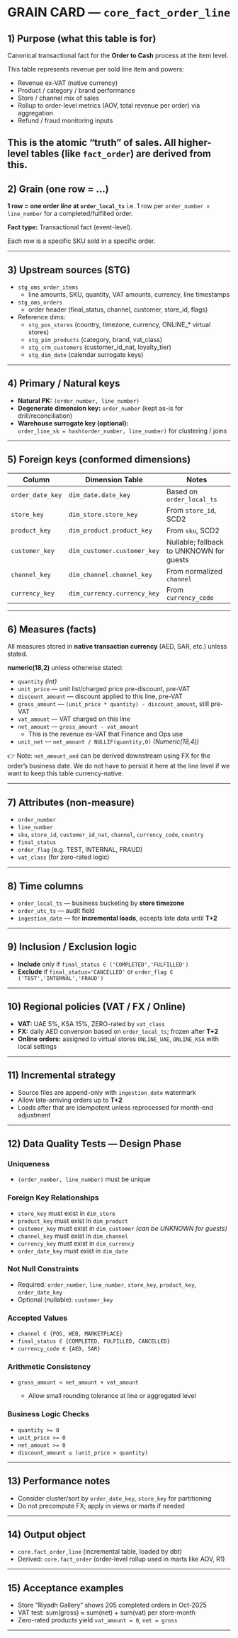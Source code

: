 #  GRAIN CARD — `core_fact_order_line`

## 1) Purpose (what this table is for)

Canonical transactional fact for the **Order to Cash** process at the item level.

This table represents revenue per sold line item and powers:
- Revenue ex-VAT (native currency)
- Product / category / brand performance
- Store / channel mix of sales
- Rollup to order-level metrics (AOV, total revenue per order) via aggregation
- Refund / fraud monitoring inputs

This is the atomic “truth” of sales. All higher-level tables (like `fact_order`) are derived from this.
---

## 2) Grain (one row = …)

**1 row = one order *line* at `order_local_ts`** 
i.e. 1 row per `order_number × line_number` for a completed/fulfilled order.

**Fact type:** Transactional fact (event-level).

Each row is a specific SKU sold in a specific order.

---

## 3) Upstream sources (STG)

- `stg_oms_order_items`  
  - line amounts, SKU, quantity, VAT amounts, currency, line timestamps
- `stg_oms_orders`  
  - order header (final_status, channel, customer, store_id, flags)
- Reference dims:  
  - `stg_pos_stores` (country, timezone, currency, ONLINE_* virtual stores)  
  - `stg_pim_products` (category, brand, vat_class)  
  - `stg_crm_customers` (customer_id_nat, loyalty_tier)  
  - `stg_dim_date` (calendar surrogate keys)

---

## 4) Primary / Natural keys
- **Natural PK:** `(order_number, line_number)`
- **Degenerate dimension key:** `order_number` (kept as-is for drill/reconciliation)
- **Warehouse surrogate key (optional):**  
  `order_line_sk = hash(order_number, line_number)` for clustering / joins

---

## 5) Foreign keys (conformed dimensions)

| Column           | Dimension Table             | Notes                                    |
| ---------------- | --------------------------- | ---------------------------------------- |
| `order_date_key` | `dim_date.date_key`         | Based on `order_local_ts`                |
| `store_key`      | `dim_store.store_key`       | From `store_id`, SCD2                    |
| `product_key`    | `dim_product.product_key`   | From `sku`, SCD2                         |
| `customer_key`   | `dim_customer.customer_key` | Nullable; fallback to UNKNOWN for guests |
| `channel_key`    | `dim_channel.channel_key`   | From normalized `channel`                |
| `currency_key`   | `dim_currency.currency_key` | From `currency_code`                     |

---

## 6) Measures (facts)

All measures stored in **native transaction currency** (AED, SAR, etc.) unless stated.

**numeric(18,2)** unless otherwise stated:

- `quantity` *(int)*  
- `unit_price` — unit list/charged price pre-discount, pre-VAT  
- `discount_amount` — discount applied to this line, pre-VAT  
- `gross_amount` — `(unit_price * quantity) - discount_amount`, still pre-VAT  
- `vat_amount` — VAT charged on this line  
- `net_amount` — `gross_amount - vat_amount`  
  - This is the revenue ex-VAT that Finance and Ops use
- `unit_net` — `net_amount / NULLIF(quantity,0)` *(Numeric(18,4))*  

👉 Note: `net_amount_aed` can be derived downstream using FX for the order’s business date. We do not have to persist it here at the line level if we want to keep this table currency-native.

---

## 7) Attributes (non-measure)

* `order_number`
* `line_number`
* `sku`, `store_id`, `customer_id_nat`, `channel`, `currency_code`, `country`
* `final_status`
* `order_flag` (e.g. TEST, INTERNAL, FRAUD)
* `vat_class` (for zero-rated logic)
---

## 8) Time columns

* `order_local_ts` — business bucketing by **store timezone**
* `order_utc_ts` — audit field
* `ingestion_date` — for **incremental loads**, accepts late data until **T+2**

---

## 9) Inclusion / Exclusion logic

* **Include** only if `final_status ∈ ('COMPLETED','FULFILLED')`
* **Exclude** if `final_status='CANCELLED'` or `order_flag ∈ ('TEST','INTERNAL','FRAUD')`

---

## 10) Regional policies (VAT / FX / Online)

* **VAT:** UAE 5%, KSA 15%, ZERO-rated by `vat_class`
* **FX:** daily AED conversion based on `order_local_ts`; frozen after **T+2**
* **Online orders:** assigned to virtual stores `ONLINE_UAE`, `ONLINE_KSA` with local settings

---

## 11) Incremental strategy

* Source files are append-only with `ingestion_date` watermark
* Allow late-arriving orders up to **T+2**
* Loads after that are idempotent unless reprocessed for month-end adjustment

---

## 12) Data Quality Tests — Design Phase

### Uniqueness

* `(order_number, line_number)` must be unique

### Foreign Key Relationships

* `store_key` must exist in `dim_store`
* `product_key` must exist in `dim_product`
* `customer_key` must exist in `dim_customer` *(can be UNKNOWN for guests)*
* `channel_key` must exist in `dim_channel`
* `currency_key` must exist in `dim_currency`
* `order_date_key` must exist in `dim_date`

### Not Null Constraints

* Required: `order_number`, `line_number`, `store_key`, `product_key`, `order_date_key`
* Optional (nullable): `customer_key`

### Accepted Values

* `channel ∈ {POS, WEB, MARKETPLACE}`
* `final_status ∈ {COMPLETED, FULFILLED, CANCELLED}`
* `currency_code ∈ {AED, SAR}`

###  Arithmetic Consistency

* `gross_amount ≈ net_amount + vat_amount`

  * Allow small rounding tolerance at line or aggregated level

###  Business Logic Checks

* `quantity >= 0`
* `unit_price >= 0`
* `net_amount >= 0`
* `discount_amount ≤ (unit_price × quantity)`

---

## 13) Performance notes

* Consider cluster/sort by `order_date_key`, `store_key` for partitioning
* Do not precompute FX; apply in views or marts if needed

---

## 14) Output object

* `core.fact_order_line` (incremental table, loaded by dbt)
* Derived: `core.fact_order` (order-level rollup used in marts like AOV, R1)

---

## 15) Acceptance examples

* Store “Riyadh Gallery” shows 205 completed orders in Oct-2025
* VAT test: sum(gross) ≈ sum(net) + sum(vat) per store-month
* Zero-rated products yield `vat_amount = 0`, `net = gross`

---